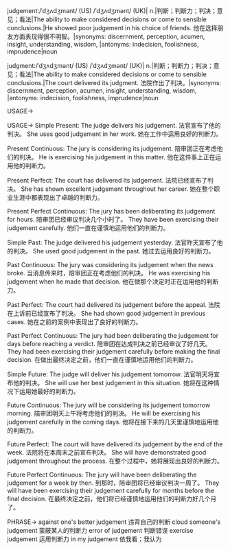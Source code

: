 judgement:/ˈdʒʌdʒmənt/ (US) /ˈdʒʌdʒmənt/ (UK)| n.|判断；判断力；判决；意见；看法|The ability to make considered decisions or come to sensible conclusions.|He showed poor judgement in his choice of friends. 他在选择朋友方面表现得很不明智。|synonyms: discernment, perception, acumen, insight, understanding, wisdom, |antonyms: indecision, foolishness, imprudence|noun


judgment:/ˈdʒʌdʒmənt/ (US) /ˈdʒʌdʒmənt/ (UK)| n.|判断；判断力；判决；意见；看法|The ability to make considered decisions or come to sensible conclusions.|The court delivered its judgment. 法院作出了判决。|synonyms:  discernment, perception, acumen, insight, understanding, wisdom, |antonyms: indecision, foolishness, imprudence|noun

USAGE->

USAGE->
Simple Present:
The judge delivers his judgement. 法官宣布了他的判决。
She uses good judgement in her work. 她在工作中运用良好的判断力。

Present Continuous:
The jury is considering its judgement. 陪审团正在考虑他们的判决。
He is exercising his judgement in this matter. 他在这件事上正在运用他的判断力。

Present Perfect:
The court has delivered its judgement. 法院已经宣布了判决。
She has shown excellent judgement throughout her career. 她在整个职业生涯中都表现出了卓越的判断力。

Present Perfect Continuous:
The jury has been deliberating its judgement for hours. 陪审团已经审议判决几个小时了。
They have been exercising their judgement carefully. 他们一直在谨慎地运用他们的判断力。

Simple Past:
The judge delivered his judgement yesterday. 法官昨天宣布了他的判决。
She used good judgement in the past. 她过去运用良好的判断力。

Past Continuous:
The jury was considering its judgement when the news broke.  当消息传来时，陪审团正在考虑他们的判决。
He was exercising his judgement when he made that decision. 他在做那个决定时正在运用他的判断力。

Past Perfect:
The court had delivered its judgement before the appeal. 法院在上诉前已经宣布了判决。
She had shown good judgement in previous cases. 她在之前的案例中表现出了良好的判断力。

Past Perfect Continuous:
The jury had been deliberating the judgement for days before reaching a verdict. 陪审团在达成判决之前已经审议了好几天。
They had been exercising their judgement carefully before making the final decision. 在做出最终决定之前，他们一直在谨慎地运用他们的判断力。

Simple Future:
The judge will deliver his judgement tomorrow. 法官明天将宣布他的判决。
She will use her best judgement in this situation. 她将在这种情况下运用她最好的判断力。

Future Continuous:
The jury will be considering its judgement tomorrow morning. 陪审团明天上午将考虑他们的判决。
He will be exercising his judgement carefully in the coming days. 他将在接下来的几天里谨慎地运用他的判断力。

Future Perfect:
The court will have delivered its judgement by the end of the week. 法院将在本周末之前宣布判决。
She will have demonstrated good judgement throughout the process. 在整个过程中，她将展现出良好的判断力。

Future Perfect Continuous:
The jury will have been deliberating the judgement for a week by then. 到那时，陪审团将已经审议判决一周了。
They will have been exercising their judgement carefully for months before the final decision. 在最终决定之前，他们将已经谨慎地运用他们的判断力好几个月了。


PHRASE->
against one's better judgement  违背自己的判断
cloud someone's judgement  蒙蔽某人的判断力
error of judgement 判断错误
exercise judgement  运用判断力
in my judgement  依我看；我认为


